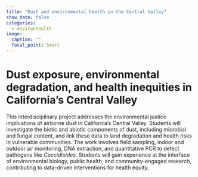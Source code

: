 ```yaml
---
title: "Dust and environmental health in the Central Valley"
show_date: false
categories:
  - environhealth
image:
  caption: ""
  focal_point: Smart
---
```


# Dust exposure, environmental degradation, and health inequities in California’s Central Valley

This interdisciplinary project addresses the environmental justice implications of airborne dust in California’s Central Valley. Students will investigate the biotic and abiotic components of dust, including microbial and fungal content, and link these data to land degradation and health risks in vulnerable communities. The work involves field sampling, indoor and outdoor air monitoring, DNA extraction, and quantitative PCR to detect pathogens like *Coccidioides*. Students will gain experience at the interface of environmental biology, public health, and community-engaged research, contributing to data-driven interventions for health equity.
